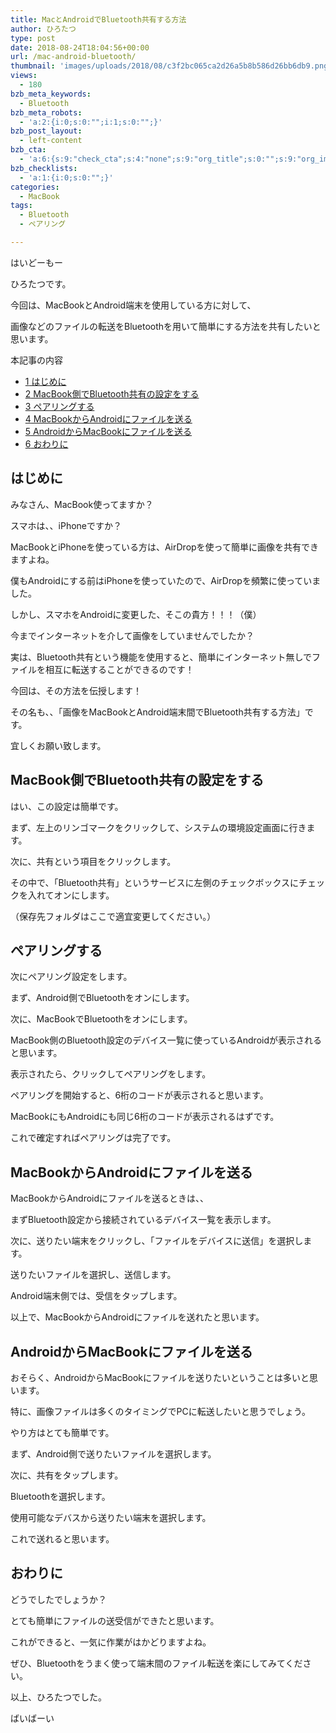 ```yaml
---
title: MacとAndroidでBluetooth共有する方法
author: ひろたつ
type: post
date: 2018-08-24T18:04:56+00:00
url: /mac-android-bluetooth/
thumbnail: 'images/uploads/2018/08/c3f2bc065ca2d26a5b8b586d26bb6db9.png?fit=304%2C171&ssl=1'
views:
  - 180
bzb_meta_keywords:
  - Bluetooth
bzb_meta_robots:
  - 'a:2:{i:0;s:0:"";i:1;s:0:"";}'
bzb_post_layout:
  - left-content
bzb_cta:
  - 'a:6:{s:9:"check_cta";s:4:"none";s:9:"org_title";s:0:"";s:9:"org_image";s:0:"";s:11:"org_content";s:0:"";s:15:"org_button_text";s:0:"";s:14:"org_button_url";s:0:"";}'
bzb_checklists:
  - 'a:1:{i:0;s:0:"";}'
categories:
  - MacBook
tags:
  - Bluetooth
  - ペアリング

---
```

はいどーもー
  
ひろたつです。

今回は、MacBookとAndroid端末を使用している方に対して、
  
画像などのファイルの転送をBluetoothを用いて簡単にする方法を共有したいと思います。

<!--more-->

<div id="toc_container" class="toc_transparent no_bullets">
  <p class="toc_title">
    本記事の内容
  </p>
  
  <ul class="toc_list">
    <li>
      <a href="#i"><span class="toc_number toc_depth_1">1</span> はじめに</a>
    </li>
    <li>
      <a href="#MacBookBluetooth"><span class="toc_number toc_depth_1">2</span> MacBook側でBluetooth共有の設定をする</a>
    </li>
    <li>
      <a href="#i-2"><span class="toc_number toc_depth_1">3</span> ペアリングする</a>
    </li>
    <li>
      <a href="#MacBookAndroid"><span class="toc_number toc_depth_1">4</span> MacBookからAndroidにファイルを送る</a>
    </li>
    <li>
      <a href="#AndroidMacBook"><span class="toc_number toc_depth_1">5</span> AndroidからMacBookにファイルを送る</a>
    </li>
    <li>
      <a href="#i-3"><span class="toc_number toc_depth_1">6</span> おわりに</a>
    </li>
  </ul>
</div>

## <span id="i">はじめに</span>

みなさん、MacBook使ってますか？
  
スマホは、、iPhoneですか？

MacBookとiPhoneを使っている方は、AirDropを使って簡単に画像を共有できますよね。
  
僕もAndroidにする前はiPhoneを使っていたので、AirDropを頻繁に使っていました。

しかし、スマホをAndroidに変更した、そこの貴方！！！（僕）

今までインターネットを介して画像をしていませんでしたか？
  
実は、Bluetooth共有という機能を使用すると、簡単にインターネット無しでファイルを相互に転送することができるのです！

今回は、その方法を伝授します！
  
その名も、、「画像をMacBookとAndroid端末間でBluetooth共有する方法」です。
  
宜しくお願い致します。

## <span id="MacBookBluetooth">MacBook側でBluetooth共有の設定をする</span>

はい、この設定は簡単です。

まず、左上のリンゴマークをクリックして、システムの環境設定画面に行きます。
  
次に、共有という項目をクリックします。

その中で、「Bluetooth共有」というサービスに左側のチェックボックスにチェックを入れてオンにします。
  
（保存先フォルダはここで適宜変更してください。）

## <span id="i-2">ペアリングする</span>

次にペアリング設定をします。

まず、Android側でBluetoothをオンにします。
  
次に、MacBookでBluetoothをオンにします。

MacBook側のBluetooth設定のデバイス一覧に使っているAndroidが表示されると思います。
  
表示されたら、クリックしてペアリングをします。

ペアリングを開始すると、6桁のコードが表示されると思います。
  
MacBookにもAndroidにも同じ6桁のコードが表示されるはずです。

これで確定すればペアリングは完了です。

## <span id="MacBookAndroid">MacBookからAndroidにファイルを送る</span>

MacBookからAndroidにファイルを送るときは、、

まずBluetooth設定から接続されているデバイス一覧を表示します。
  
次に、送りたい端末をクリックし、「ファイルをデバイスに送信」を選択します。
  
送りたいファイルを選択し、送信します。

Android端末側では、受信をタップします。
  
以上で、MacBookからAndroidにファイルを送れたと思います。

## <span id="AndroidMacBook">AndroidからMacBookにファイルを送る</span>

おそらく、AndroidからMacBookにファイルを送りたいということは多いと思います。
  
特に、画像ファイルは多くのタイミングでPCに転送したいと思うでしょう。

やり方はとても簡単です。

まず、Android側で送りたいファイルを選択します。
  
次に、共有をタップします。
  
Bluetoothを選択します。
  
使用可能なデバスから送りたい端末を選択します。

これで送れると思います。

## <span id="i-3">おわりに</span>

どうでしたでしょうか？
  
とても簡単にファイルの送受信ができたと思います。

これができると、一気に作業がはかどりますよね。
  
ぜひ、Bluetoothをうまく使って端末間のファイル転送を楽にしてみてください。

以上、ひろたつでした。
  
ばいばーい

<div style="font-size: 0px; height: 0px; line-height: 0px; margin: 0; padding: 0; clear: both;">
</div>
